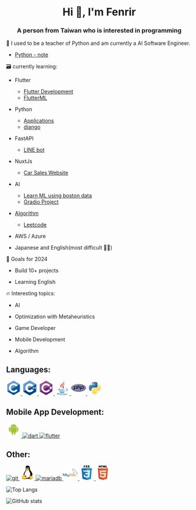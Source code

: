 <h1 align="center">Hi 👋, I'm Fenrir</h1>
<h3 align="center">A person from Taiwan who is interested in programming</h3>

:snake: I used to be a teacher of Python and am currently a AI Software Engineer.

 * [Python - note](https://hackmd.io/vDRsrYdvSNelvioirBuvEg?view)

:card_file_box: currently learning:

 * Flutter
   - [Flutter Development](https://github.com/eclairsameal/FlutterDevelopmentBootcamp)
   - [FlutterML](https://github.com/eclairsameal/FlutterML)

 * Python
   - [Applications](https://github.com/eclairsameal/Udemy_python100day)
   - [django](https://github.com/eclairsameal/django-rest-framework-tutorial)

 * FastAPI
   - [LINE bot](https://github.com/eclairsameal/line_bot) 

 * NuxtJs
   - [Car Sales Website](https://github.com/eclairsameal/NuxtJsTutorialExercises-)
     
 * AI
   - [Learn ML using boston data](https://github.com/eclairsameal/learn_ml_use_boston_data)
   - [Gradio Project](https://github.com/eclairsameal/gradioProjects)
 
 * [Algorithm](https://www.algoexpert.io/product)
   - [Leetcode](https://github.com/eclairsameal/leetcode)

 * AWS / Azure

 * Japanese and English(most difficult :face_with_spiral_eyes:)

:dart: Goals for 2024
  
  * Build 10+ projects
  
  * Learning English

:fire: Interesting topics:

 * AI 

 * Optimization with Metaheuristics

 * Game Developer

 * Mobile Development

 * Algorithm

<h2 align="left">Languages:</h2>
<p align="left"> <a href="https://www.cprogramming.com/" target="_blank" rel="noreferrer"> <img src="https://raw.githubusercontent.com/devicons/devicon/master/icons/c/c-original.svg" alt="c" width="40" height="40"/> </a> <a href="https://www.w3schools.com/cpp/" target="_blank" rel="noreferrer"> <img src="https://raw.githubusercontent.com/devicons/devicon/master/icons/cplusplus/cplusplus-original.svg" alt="cplusplus" width="40" height="40"/> </a> <a href="https://www.w3schools.com/cs/" target="_blank" rel="noreferrer"> <img src="https://raw.githubusercontent.com/devicons/devicon/master/icons/csharp/csharp-original.svg" alt="csharp" width="40" height="40"/> </a> <a href="https://www.java.com" target="_blank" rel="noreferrer"> <img src="https://raw.githubusercontent.com/devicons/devicon/master/icons/java/java-original.svg" alt="java" width="40" height="40"/> </a> <a href="https://www.php.net" target="_blank" rel="noreferrer"> <img src="https://raw.githubusercontent.com/devicons/devicon/master/icons/php/php-original.svg" alt="php" width="40" height="40"/> </a> <a href="https://www.python.org" target="_blank" rel="noreferrer"> <img src="https://raw.githubusercontent.com/devicons/devicon/master/icons/python/python-original.svg" alt="python" width="40" height="40"/> </a> </p>

<h2 align="left">Mobile App Development:</h2>
<p align="left"> <a href="https://developer.android.com" target="_blank" rel="noreferrer"> <img src="https://raw.githubusercontent.com/devicons/devicon/master/icons/android/android-original-wordmark.svg" alt="android" width="40" height="40"/> </a> <a href="https://dart.dev" target="_blank" rel="noreferrer"> <img src="https://www.vectorlogo.zone/logos/dartlang/dartlang-icon.svg" alt="dart" width="40" height="40"/> </a> <a href="https://flutter.dev" target="_blank" rel="noreferrer"> <img src="https://www.vectorlogo.zone/logos/flutterio/flutterio-icon.svg" alt="flutter" width="40" height="40"/> </a> </p>

<h2 align="left">Other:</h2>
<a href="https://git-scm.com/" target="_blank" rel="noreferrer"> <img src="https://www.vectorlogo.zone/logos/git-scm/git-scm-icon.svg" alt="git" width="40" height="40"/> </a> <a href="https://www.linux.org/" target="_blank" rel="noreferrer"> <img src="https://raw.githubusercontent.com/devicons/devicon/master/icons/linux/linux-original.svg" alt="linux" width="40" height="40"/> </a> <a href="https://mariadb.org/" target="_blank" rel="noreferrer"> <img src="https://www.vectorlogo.zone/logos/mariadb/mariadb-icon.svg" alt="mariadb" width="40" height="40"/> </a> <a href="https://www.mysql.com/" target="_blank" rel="noreferrer"> <img src="https://raw.githubusercontent.com/devicons/devicon/master/icons/mysql/mysql-original-wordmark.svg" alt="mysql" width="40" height="40"/> </a> <a href="https://www.w3schools.com/css/" target="_blank" rel="noreferrer"> <img src="https://raw.githubusercontent.com/devicons/devicon/master/icons/css3/css3-original-wordmark.svg" alt="css3" width="40" height="40"/> </a> <a href="https://www.w3.org/html/" target="_blank" rel="noreferrer"> <img src="https://raw.githubusercontent.com/devicons/devicon/master/icons/html5/html5-original-wordmark.svg" alt="html5" width="40" height="40"/> </a></p>

![Top Langs](https://github-readme-stats.vercel.app/api/top-langs/?username=eclairsameal&layout=compact&theme=github_dark)


![GitHub stats](https://github-readme-stats.vercel.app/api?username=eclairsameal&show_icons=true&theme=github_dark)
